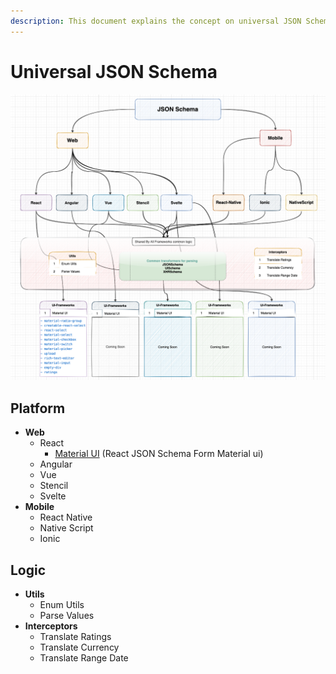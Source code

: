 ```yaml
---
description: This document explains the concept on universal JSON Schema
---
```


# Universal JSON Schema

![Rough Diagram explaining the flow of cross framework connections](<.gitbook/assets/Screenshot 2021-12-07 at 09.08.20.png>)

## Platform

* **Web**
  * React&#x20;
    * [Material UI](universal-json-schema/platform/web/react/material-ui/) (React JSON Schema Form Material ui)
  * Angular&#x20;
  * Vue&#x20;
  * Stencil&#x20;
  * Svelte&#x20;
* **Mobile**
  * React Native
  * Native Script
  * Ionic

## Logic

* **Utils**
  * Enum Utils
  * Parse Values
* **Interceptors**
  * Translate Ratings
  * Translate Currency
  * Translate Range Date

